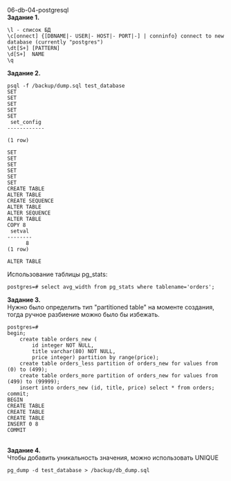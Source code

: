 <a name="db1"></a> 06-db-04-postgresql<br>
<b>Задание 1. </b><br>
```
\l - список БД
\c[onnect] {[DBNAME|- USER|- HOST|- PORT|-] | conninfo} connect to new database (currently "postgres")
\dt[S+] [PATTERN] 
\d[S+]  NAME
\q
```
<b>Задание 2. </b> <br> 
```
psql -f /backup/dump.sql test_database
SET
SET
SET
SET
SET
 set_config 
------------
 
(1 row)

SET
SET
SET
SET
SET
SET
CREATE TABLE
ALTER TABLE
CREATE SEQUENCE
ALTER TABLE
ALTER SEQUENCE
ALTER TABLE
COPY 8
 setval 
--------
      8
(1 row)

ALTER TABLE
```
Использование таблицы pg_stats:
```
postgres=# select avg_width from pg_stats where tablename='orders';
```
<b>Задание 3. </b> <br>
Нужно было определить тип "partitioned table" на моменте создания, тогда ручное разбиение можно было бы избежать. 
```
postgres=# 
begin;
    create table orders_new (
        id integer NOT NULL,
        title varchar(80) NOT NULL,
        price integer) partition by range(price);
    create table orders_less partition of orders_new for values from (0) to (499);
    create table orders_more partition of orders_new for values from (499) to (99999);
    insert into orders_new (id, title, price) select * from orders;
commit;
BEGIN
CREATE TABLE
CREATE TABLE
CREATE TABLE
INSERT 0 8
COMMIT
```
<br><b>Задание 4. </b> <br>
Чтобы добавить уникальность значения, можно использовать UNIQUE 
```
pg_dump -d test_database > /backup/db_dump.sql
```
